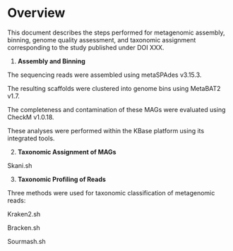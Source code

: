 # Overview

This document describes the steps performed for metagenomic assembly, binning, genome quality assessment, and taxonomic assignment corresponding to the study published under DOI XXX.

1. **Assembly and Binning**

The sequencing reads were assembled using metaSPAdes v3.15.3.

The resulting scaffolds were clustered into genome bins using MetaBAT2 v1.7.

The completeness and contamination of these MAGs were evaluated using CheckM v1.0.18.

These analyses were performed within the KBase platform using its integrated tools.

2. **Taxonomic Assignment of MAGs**

Skani.sh


3. **Taxonomic Profiling of Reads**

Three methods were used for taxonomic classification of metagenomic reads:

Kraken2.sh

Bracken.sh

Sourmash.sh
